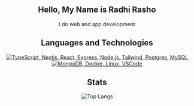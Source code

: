 <h2 align="center">Hello, My Name is Radhi Rasho</h2>
<p align="center">I do web and app development</p>

<h2 align="center">Languages and Technologies</h2>
<p align="center">
  <a href="#">
    <img src="https://skillicons.dev/icons?i=ts,nextjs,react,express,nodejs,tailwind,postgres,mysql" alt="TypeScript, Nextjs, React, Express, Node.js, Tailwind, Postgres, MySQL" />
    <br />
    <img src="https://skillicons.dev/icons?i=mongodb,docker,linux,vscode" alt="MongoDB, Docker, Linux, VSCode" />
  </a>
</p>

<h2 align="center">Stats</h2>
<p align="center">
    <img src="https://github-readme-stats.vercel.app/api/top-langs/?username=RadhiRasho&theme=aura_dark&count_private=true&hide_border=true&bg_color=0d1117" alt="Top Langs">
</p>
